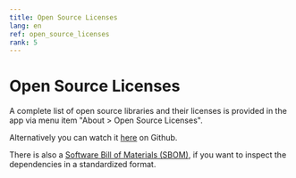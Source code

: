 ```yaml
---
title: Open Source Licenses
lang: en
ref: open_source_licenses
rank: 5
---
```


# Open Source Licenses

A complete list of open source libraries and their licenses is provided in the app via menu item "About > Open Source Licenses".

Alternatively you can watch it [here](https://github.com/siggel/coordinatejoker/network/dependencies) on Github.

There is also a [Software Bill of Materials (SBOM)](sbom.json), if you want to inspect the dependencies in a standardized format.